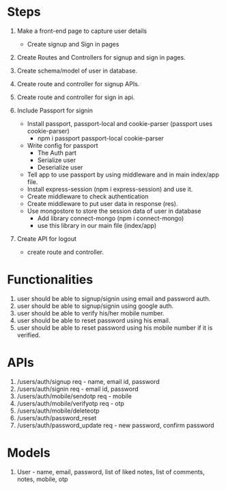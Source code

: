 # Steps
1. Make a front-end page to capture user details 
    - Create signup and Sign in pages

2. Create Routes and Controllers for signup and sign in pages.
3. Create schema/model of user in database.
4. Create route and controller for signup APIs.
5. Create route and controller for sign in api.
6. Include Passport for signin 
    - Install passport, passport-local and cookie-parser (passport uses cookie-parser)
        - npm i passport passport-local cookie-parser
    - Write config for passport
        - The Auth part
        - Serialize user
        - Deserialize user
    - Tell app to use passport by using middleware and in main index/app file.
    - Install express-session (npm i express-session) and use it.
    - Create middleware to check authentication
    - Create middleware to put user data in response (res).
    - Use mongostore to store the session data of user in database
        - Add library connect-mongo (npm i connect-mongo)
        - use this library in our main file (index/app)
7. Create API for logout
    - create route and controller.

# Functionalities
1. user should be able to signup/signin using email and password auth.
2. user should be able to signup/signin using google auth.
3. user should be able to verify his/her mobile number.
4. user should be able to reset password using his email.
5. user should be able to reset password using his mobile number if it is verified.

# APIs
1. /users/auth/signup req - name, email id, password
2. /users/auth/signin req - email id, password
3. /users/auth/mobile/sendotp req - mobile
4. /users/auth/mobile/verifyotp req - otp
5. /users/auth/mobile/deleteotp
6. /users/auth/password_reset
7. /users/auth/password_update req - new password, confirm password

# Models
1. User - name, email, password, list of liked notes, list of comments, notes, mobile, otp